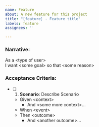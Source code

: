 ```yaml
---
name: Feature
about: A new feature for this project
title: "[feature] - Feature title"
labels: feature
assignees: ''

---
```


### Narrative:

As a \<type of user>  
I want \<some goal> 
so that \<some reason>
 
### Acceptance Criteria: 

- [ ] 1. **Scenario**: Describe Scenario 
  - Given \<context>  
    - And \<some more context>...  
  - When  \<event>  
  - Then  \<outcome>  
    - And \<another outcome>...
